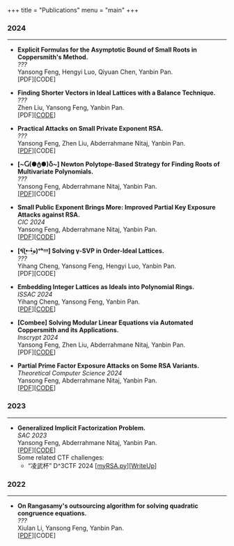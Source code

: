 +++
title = "Publications"
menu = "main"
+++
### 2024
---
- **Explicit Formulas for the Asymptotic Bound of Small Roots in Coppersmith's Method.**\
*???*\
Yansong Feng, Hengyi Luo, Qiyuan Chen, Yanbin Pan.\
[PDF][CODE]

- **Finding Shorter Vectors in Ideal Lattices with a Balance Technique.**\
*???*\
Zhen Liu, Yansong Feng, Yanbin Pan.\
[PDF][[CODE](https://github.com/zl1621/balance-phs-style)]

- **Practical Attacks on Small Private Exponent RSA.**\
*???*\
Yansong Feng, Zhen Liu, Abderrahmane Nitaj, Yanbin Pan.\
[[PDF](https://eprint.iacr.org/2024/1331.pdf)][CODE]

- **[\~Ⴚ(●ტ●)Ⴢ\~] Newton Polytope-Based Strategy for Finding Roots of Multivariate Polynomials.**\
*???*\
Yansong Feng,  Abderrahmane Nitaj, Yanbin Pan.\
[[PDF](https://eprint.iacr.org/2024/1330)][CODE]


- **Small Public Exponent Brings More: Improved Partial Key Exposure Attacks against RSA.**\
*CIC 2024*\
Yansong Feng,  Abderrahmane Nitaj, Yanbin Pan.\
[[PDF](https://eprint.iacr.org/2024/1329)][[CODE](https://github.com/fffmath/MSBsOfPrivateKeyAttack)]

- **[٩(•̤̀ᵕ•̤́๑)ᵒᵏᵎᵎᵎᵎ] Solving γ-SVP in Order-Ideal Lattices.**\
*???*\
Yihang Cheng, Yansong Feng, Hengyi Luo, Yanbin Pan.\
[PDF][CODE]

- **Embedding Integer Lattices as Ideals into  Polynomial Rings.**\
*ISSAC 2024*\
Yihang Cheng, Yansong Feng, Yanbin Pan.\
[[PDF](https://eprint.iacr.org/2024/1041)][[CODE](https://github.com/fffmath/IdentifyIdealLattice)]

- **[Combee] Solving Modular Linear Equations via Automated Coppersmith and its Applications.**\
*Inscrypt 2024*\
Yansong Feng,  Zhen Liu, Abderrahmane Nitaj, Yanbin Pan.\
[PDF][[CODE](https://github.com/fffmath/CombeeIFP)]

- **Partial Prime Factor Exposure Attacks on Some RSA Variants.**\
*Theoretical Computer Science 2024*\
Yansong Feng,  Abderrahmane Nitaj, Yanbin Pan.\
[[PDF](https://doi.org/10.1016/j.tcs.2024.114549)][[CODE](https://github.com/fffmath/PPFEAttack)]

### 2023

---

- **Generalized Implicit Factorization Problem.**\
*SAC 2023*\
Yansong Feng,  Abderrahmane Nitaj, Yanbin Pan.\
[[PDF](https://eprint.iacr.org/2023/1562)][[CODE](https://github.com/fffmath/GIFP)]\
Some related CTF challenges:
    - “凌武杯” D^3CTF 2024 [[myRSA.py](../code/myRSA.py)][[WriteUp](https://mp.weixin.qq.com/s/0sBfu94em2sR82OYDZF6zQ)]

### 2022

---

- **On Rangasamy's outsourcing algorithm for solving quadratic congruence equations.**\
*???*\
Xiulan Li, Yansong Feng, Yanbin Pan.\
[[PDF](https://arxiv.org/pdf/2203.10751)][CODE]